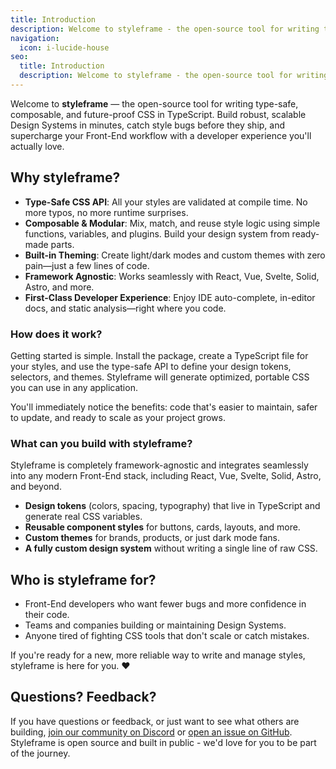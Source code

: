 ```yaml
---
title: Introduction
description: Welcome to styleframe - the open-source tool for writing type-safe, composable, and future-proof CSS in TypeScript.
navigation:
  icon: i-lucide-house
seo:
  title: Introduction
  description: Welcome to styleframe - the open-source tool for writing type-safe, composable, and future-proof CSS in TypeScript.  Build robust, scalable Design Systems in minutes, catch style bugs before they ship, and supercharge your Front-End workflow with a developer experience you'll actually love.
---
```


Welcome to **styleframe** &mdash; the open-source tool for writing type-safe, composable, and future-proof CSS in TypeScript. Build robust, scalable Design Systems in minutes, catch style bugs before they ship, and supercharge your Front-End workflow with a developer experience you'll actually love.

## Why styleframe?

- **Type-Safe CSS API**: All your styles are validated at compile time. No more typos, no more runtime surprises.
- **Composable & Modular**: Mix, match, and reuse style logic using simple functions, variables, and plugins. Build your design system from ready-made parts.
- **Built-in Theming**: Create light/dark modes and custom themes with zero pain—just a few lines of code.
- **Framework Agnostic**: Works seamlessly with React, Vue, Svelte, Solid, Astro, and more.
- **First-Class Developer Experience**: Enjoy IDE auto-complete, in-editor docs, and static analysis—right where you code.

### How does it work?

Getting started is simple. Install the package, create a TypeScript file for your styles, and use the type-safe API to define your design tokens, selectors, and themes. Styleframe will generate optimized, portable CSS you can use in any application. 

You'll immediately notice the benefits: code that's easier to maintain, safer to update, and ready to scale as your project grows.

### What can you build with styleframe?

Styleframe is completely framework-agnostic and integrates seamlessly into any modern Front-End stack, including React, Vue, Svelte, Solid, Astro, and beyond.

* **Design tokens** (colors, spacing, typography) that live in TypeScript and generate real CSS variables.
* **Reusable component styles** for buttons, cards, layouts, and more.
* **Custom themes** for brands, products, or just dark mode fans.
* **A fully custom design system** without writing a single line of raw CSS.

## Who is styleframe for?

* Front-End developers who want fewer bugs and more confidence in their code.
* Teams and companies building or maintaining Design Systems.
* Anyone tired of fighting CSS tools that don't scale or catch mistakes.

If you're ready for a new, more reliable way to write and manage styles, styleframe is here for you. ❤️

## Questions? Feedback?

If you have questions or feedback, or just want to see what others are building, [join our community on Discord](https://discord.gg/KCVwuGz44M) or [open an issue on GitHub](https://github.com/styleframe-dev/styleframe/issues). Styleframe is open source and built in public - we'd love for you to be part of the journey.
